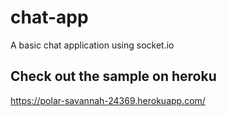 # chat-app

A basic chat application using socket.io

## Check out the sample on heroku

https://polar-savannah-24369.herokuapp.com/
